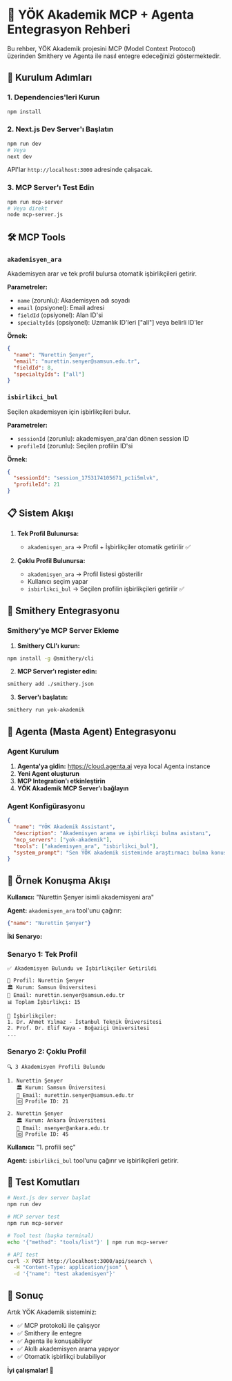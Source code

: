 # 🎯 YÖK Akademik MCP + Agenta Entegrasyon Rehberi

Bu rehber, YÖK Akademik projesini MCP (Model Context Protocol) üzerinden Smithery ve Agenta ile nasıl entegre edeceğinizi göstermektedir.

## 🚀 Kurulum Adımları

### 1. Dependencies'leri Kurun
```bash
npm install
```

### 2. Next.js Dev Server'ı Başlatın
```bash
npm run dev
# Veya
next dev
```
API'lar `http://localhost:3000` adresinde çalışacak.

### 3. MCP Server'ı Test Edin
```bash
npm run mcp-server
# Veya direkt
node mcp-server.js
```

## 🛠️ MCP Tools

### `akademisyen_ara`
Akademisyen arar ve tek profil bulursa otomatik işbirlikçileri getirir.

**Parametreler:**
- `name` (zorunlu): Akademisyen adı soyadı  
- `email` (opsiyonel): Email adresi
- `fieldId` (opsiyonel): Alan ID'si
- `specialtyIds` (opsiyonel): Uzmanlık ID'leri ["all"] veya belirli ID'ler

**Örnek:**
```json
{
  "name": "Nurettin Şenyer",
  "email": "nurettin.senyer@samsun.edu.tr",
  "fieldId": 8,
  "specialtyIds": ["all"]
}
```

### `isbirlikci_bul`
Seçilen akademisyen için işbirlikçileri bulur.

**Parametreler:**
- `sessionId` (zorunlu): akademisyen_ara'dan dönen session ID
- `profileId` (zorunlu): Seçilen profilin ID'si

**Örnek:**
```json
{
  "sessionId": "session_1753174105671_pc1i5mlvk",
  "profileId": 21
}
```

## 📋 Sistem Akışı

1. **Tek Profil Bulunursa:**
   - `akademisyen_ara` → Profil + İşbirlikçiler otomatik getirilir ✅

2. **Çoklu Profil Bulunursa:**
   - `akademisyen_ara` → Profil listesi gösterilir
   - Kullanıcı seçim yapar
   - `isbirlikci_bul` → Seçilen profilin işbirlikçileri getirilir ✅

## 🔧 Smithery Entegrasyonu

### Smithery'ye MCP Server Ekleme

1. **Smithery CLI'ı kurun:**
```bash
npm install -g @smithery/cli
```

2. **MCP Server'ı register edin:**
```bash
smithery add ./smithery.json
```

3. **Server'ı başlatın:**
```bash
smithery run yok-akademik
```

## 🤖 Agenta (Masta Agent) Entegrasyonu

### Agent Kurulum

1. **Agenta'ya gidin:** https://cloud.agenta.ai veya local Agenta instance
2. **Yeni Agent oluşturun**
3. **MCP Integration'ı etkinleştirin**
4. **YÖK Akademik MCP Server'ı bağlayın**

### Agent Konfigürasyonu

```json
{
  "name": "YÖK Akademik Assistant",
  "description": "Akademisyen arama ve işbirlikçi bulma asistanı",
  "mcp_servers": ["yok-akademik"],
  "tools": ["akademisyen_ara", "isbirlikci_bul"],
  "system_prompt": "Sen YÖK akademik sisteminde araştırmacı bulma konusunda uzman bir asistansın. Kullanıcılar akademisyen ararken ve işbirlikçilerini bulurken sana yardım edeceksin. Sonuçları net ve organize şekilde sunacaksın."
}
```

## 💬 Örnek Konuşma Akışı

**Kullanıcı:** "Nurettin Şenyer isimli akademisyeni ara"

**Agent:** `akademisyen_ara` tool'unu çağırır:
```json
{"name": "Nurettin Şenyer"}
```

**İki Senaryo:**

### Senaryo 1: Tek Profil
```
✅ Akademisyen Bulundu ve İşbirlikçiler Getirildi

📝 Profil: Nurettin Şenyer
🏛️ Kurum: Samsun Üniversitesi
📧 Email: nurettin.senyer@samsun.edu.tr
📊 Toplam İşbirlikçi: 15

🤝 İşbirlikçiler:
1. Dr. Ahmet Yılmaz - İstanbul Teknik Üniversitesi
2. Prof. Dr. Elif Kaya - Boğaziçi Üniversitesi
...
```

### Senaryo 2: Çoklu Profil
```
🔍 3 Akademisyen Profili Bulundu

1. Nurettin Şenyer
   🏛️ Kurum: Samsun Üniversitesi  
   📧 Email: nurettin.senyer@samsun.edu.tr
   🆔 Profile ID: 21

2. Nurettin Şenyer
   🏛️ Kurum: Ankara Üniversitesi
   📧 Email: nsenyer@ankara.edu.tr  
   🆔 Profile ID: 45
```

**Kullanıcı:** "1. profili seç"

**Agent:** `isbirlikci_bul` tool'unu çağırır ve işbirlikçileri getirir.

## 🧪 Test Komutları

```bash
# Next.js dev server başlat
npm run dev

# MCP server test
npm run mcp-server

# Tool test (başka terminal)
echo '{"method": "tools/list"}' | npm run mcp-server

# API test
curl -X POST http://localhost:3000/api/search \
  -H "Content-Type: application/json" \
  -d '{"name": "test akademisyen"}'
```

## 🎉 Sonuç

Artık YÖK Akademik sisteminiz:
- ✅ MCP protokolü ile çalışıyor
- ✅ Smithery ile entegre
- ✅ Agenta ile konuşabiliyor
- ✅ Akıllı akademisyen arama yapıyor
- ✅ Otomatik işbirlikçi bulabiliyor

**İyi çalışmalar! 🚀** 